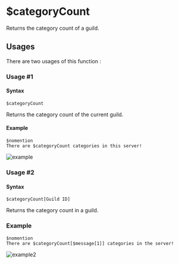 # $categoryCount
Returns the category count of a guild.

## Usages
There are two usages of this function :

### Usage #1
#### Syntax
```
$categoryCount
```
Returns the category count of the current guild.

#### Example
```
$nomention
There are $categoryCount categories in this server!
```
![example](https://user-images.githubusercontent.com/94063167/198900353-1c47a4e9-19e5-4980-982c-e0cd955beb1e.png)

### Usage #2
#### Syntax
```
$categoryCount[Guild ID]
```
Returns the category count in a guild.

### Example
```
$nomention
There are $categoryCount[$message[1]] categories in the server!
```
![example2](https://user-images.githubusercontent.com/94063167/198900619-c3a3b71e-2d6e-4d6c-b1e0-d4b4449d6198.png)
